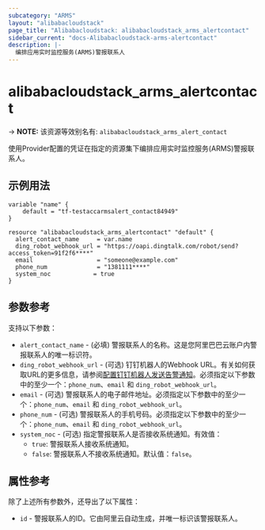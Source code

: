 ```yaml
---
subcategory: "ARMS"
layout: "alibabacloudstack"
page_title: "Alibabacloudstack: alibabacloudstack_arms_alertcontact"
sidebar_current: "docs-Alibabacloudstack-arms-alertcontact"
description: |- 
  编排应用实时监控服务(ARMS)警报联系人
---
```


# alibabacloudstack_arms_alertcontact
-> **NOTE:** 该资源等效别名有: `alibabacloudstack_arms_alert_contact`

使用Provider配置的凭证在指定的资源集下编排应用实时监控服务(ARMS)警报联系人。

## 示例用法

```hcl
variable "name" {
    default = "tf-testaccarmsalert_contact84949"
}

resource "alibabacloudstack_arms_alertcontact" "default" {
  alert_contact_name     = var.name
  ding_robot_webhook_url = "https://oapi.dingtalk.com/robot/send?access_token=91f2f6****"
  email                  = "someone@example.com"
  phone_num              = "1381111****"
  system_noc            = true
}
```

## 参数参考

支持以下参数：

* `alert_contact_name` - (必填) 警报联系人的名称。这是您阿里巴巴云账户内警报联系人的唯一标识符。
* `ding_robot_webhook_url` - (可选) 钉钉机器人的Webhook URL。有关如何获取URL的更多信息，请参阅[配置钉钉机器人发送告警通知](https://www.alibabacloud.com/help/en/doc-detail/106247.htm)。必须指定以下参数中的至少一个：`phone_num`、`email` 和 `ding_robot_webhook_url`。
* `email` - (可选) 警报联系人的电子邮件地址。必须指定以下参数中的至少一个：`phone_num`、`email` 和 `ding_robot_webhook_url`。
* `phone_num` - (可选) 警报联系人的手机号码。必须指定以下参数中的至少一个：`phone_num`、`email` 和 `ding_robot_webhook_url`。
* `system_noc` - (可选) 指定警报联系人是否接收系统通知。有效值：
  * `true`: 警报联系人接收系统通知。
  * `false`: 警报联系人不接收系统通知。默认值：`false`。

## 属性参考

除了上述所有参数外，还导出了以下属性：

* `id` - 警报联系人的ID。它由阿里云自动生成，并唯一标识该警报联系人。
```